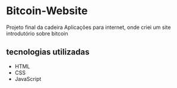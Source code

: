 # Bitcoin-Website
Projeto final da cadeira Aplicações para internet, onde criei um site introdutório sobre bitcoin

## tecnologias utilizadas
- HTML
- CSS
- JavaScript
